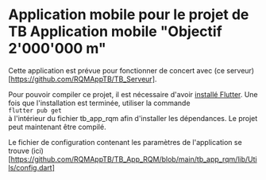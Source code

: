 # Application mobile pour le projet de TB Application mobile "Objectif 2'000'000 m"

Cette application est prévue pour fonctionner de concert avec (ce serveur)[https://github.com/RQMAppTB/TB_Serveur].

Pour pouvoir compiler ce projet, il est nécessaire d'avoir [installé Flutter](https://docs.flutter.dev/get-started/install). Une fois que l'installation est terminée, utiliser la commande  
`flutter pub get`  
à l'intérieur du fichier tb_app_rqm afin d'installer les dépendances. Le projet peut maintenant être compilé.

Le fichier de configuration contenant les paramètres de l'application se trouve (ici)[https://github.com/RQMAppTB/TB_App_RQM/blob/main/tb_app_rqm/lib/Utils/config.dart]
